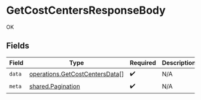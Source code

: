 # GetCostCentersResponseBody

OK


## Fields

| Field                                                                                   | Type                                                                                    | Required                                                                                | Description                                                                             |
| --------------------------------------------------------------------------------------- | --------------------------------------------------------------------------------------- | --------------------------------------------------------------------------------------- | --------------------------------------------------------------------------------------- |
| `data`                                                                                  | [operations.GetCostCentersData](../../../sdk/models/operations/getcostcentersdata.md)[] | :heavy_check_mark:                                                                      | N/A                                                                                     |
| `meta`                                                                                  | [shared.Pagination](../../../sdk/models/shared/pagination.md)                           | :heavy_check_mark:                                                                      | N/A                                                                                     |